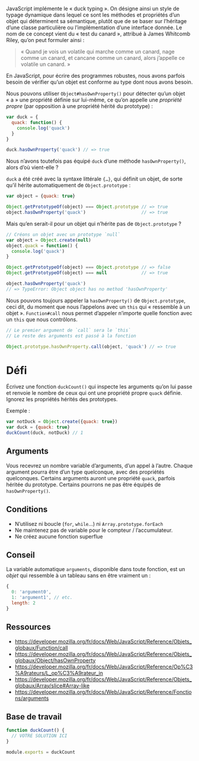 JavaScript implémente le « duck typing ».  On désigne ainsi un style de typage dynamique dans lequel ce sont les méthodes et propriétés d’un objet qui déterminent sa sémantique, plutôt que de se baser sur l’héritage d’une classe particulière ou l’implémentation d’une interface donnée.  Le nom de ce concept vient du « test du canard », attribué à James Whitcomb Riley, qu’on peut formuler ainsi :

  > « Quand je vois un volatile qui marche comme un canard, nage comme un canard, et cancane comme un canard, alors j’appelle ce volatile un canard. »

En JavaScript, pour écrire des programmes robustes, nous avons parfois besoin de vérifier qu’un objet est conforme au type dont nous avons besoin.

Nous pouvons utiliser `Object#hasOwnProperty()` pour détecter qu’un objet « a » une propriété définie sur lui-même, ce qu’on appelle une *propriété propre* (par opposition à une propriété hérité du prototype) :

```js
var duck = {
  quack: function() {
    console.log('quack')
  }
}

duck.hasOwnProperty('quack') // => true
```

Nous n’avons toutefois pas équipé `duck` d’une méthode `hasOwnProperty()`, alors d’où vient-elle ?

`duck` a été créé avec la syntaxe littérale `{…}`, qui définit un objet, de sorte qu’il hérite automatiquement de `Object.prototype` :

```js
var object = {quack: true}

Object.getPrototypeOf(object) === Object.prototype // => true
object.hasOwnProperty('quack')                     // => true
```

Mais qu’en serait-il pour un objet qui n’hérite pas de `Object.prototype` ?

```js
// Créons un objet avec un prototype `null`
var object = Object.create(null)
object.quack = function() {
  console.log('quack')
}

Object.getPrototypeOf(object) === Object.prototype // => false
Object.getPrototypeOf(object) === null             // => true

object.hasOwnProperty('quack')
// => TypeError: Object object has no method 'hasOwnProperty'
```

Nous pouvons toujours appeler la `hasOwnProperty()` de `Object.prototype`, ceci dit, du moment que nous l’appelons avec un `this` qui « ressemble à un objet ».  `Function#call` nous permet d’appeler n’importe quelle fonction avec un `this` que nous contrôlons.

```js
// Le premier argument de `call` sera le `this`
// Le reste des arguments est passé à la fonction

Object.prototype.hasOwnProperty.call(object, 'quack') // => true
```

# Défi

Écrivez une fonction `duckCount()` qui inspecte les arguments qu’on lui passe et renvoie le nombre de ceux qui ont une propriété propre `quack` définie.  Ignorez les propriétés hérités des prototypes.

Exemple :

```js
var notDuck = Object.create({quack: true})
var duck = {quack: true}
duckCount(duck, notDuck) // 1
```
## Arguments

Vous recevrez un nombre variable d’arguments, d’un appel à l’autre.  Chaque argument pourra être d’un type quelconque, avec des propriétés quelconques.  Certains arguments auront une propriété `quack`, parfois héritée du prototype.  Certains pourrons ne pas être équipés de `hasOwnProperty()`.

## Conditions

* N’utilisez ni boucle (`for`, `while`…) ni `Array.prototype.forEach`
* Ne maintenez pas de variable pour le compteur / l’accumulateur.
* Ne créez aucune fonction superflue

## Conseil

La variable automatique `arguments`, disponible dans toute fonction, est un *objet* qui ressemble à un tableau sans en être vraiment un :

```js
{
  0: 'argument0',
  1: 'argument1', // etc.
  length: 2
}
```

## Ressources

* https://developer.mozilla.org/fr/docs/Web/JavaScript/Reference/Objets_globaux/Function/call
* https://developer.mozilla.org/fr/docs/Web/JavaScript/Reference/Objets_globaux/Object/hasOwnProperty
* https://developer.mozilla.org/fr/docs/Web/JavaScript/Reference/Op%C3%A9rateurs/L_op%C3%A9rateur_in
* https://developer.mozilla.org/fr/docs/Web/JavaScript/Reference/Objets_globaux/Array/slice#Array-like
* https://developer.mozilla.org/fr/docs/Web/JavaScript/Reference/Fonctions/arguments

## Base de travail

```js
function duckCount() {
  // VOTRE SOLUTION ICI
}

module.exports = duckCount
```
